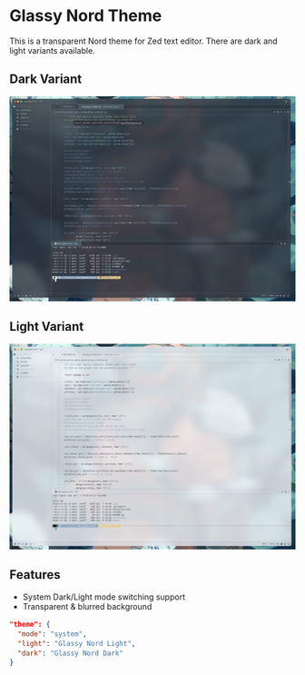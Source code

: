 # Glassy Nord Theme

This is a transparent Nord theme for Zed text editor. There are dark and light variants available.

## Dark Variant

![Dark Variant](./screenshots/dark.png)

## Light Variant

![Light Variant](./screenshots/light.png)

## Features

- System Dark/Light mode switching support
- Transparent & blurred background

```json
"theme": {
  "mode": "system",
  "light": "Glassy Nord Light",
  "dark": "Glassy Nord Dark"
}
```
